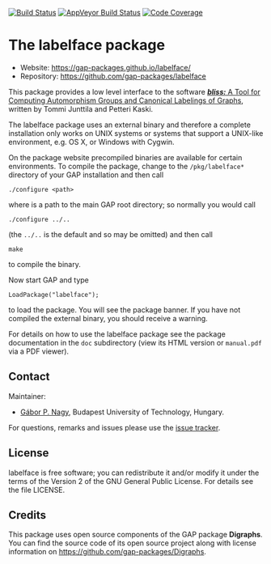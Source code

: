 [![Build Status](https://travis-ci.com/gap-packages/labelface.svg?branch=master)](https://travis-ci.com/gap-packages/labelface)
[![AppVeyor Build Status](https://ci.appveyor.com/api/projects/status/github/gap-packages/labelface?branch=master&svg=true)](https://ci.appveyor.com/project/nagygp/labelface)
[![Code Coverage](https://codecov.io/github/gap-packages/labelface/coverage.svg?branch=master&token=)](https://codecov.io/gh/gap-packages/labelface)

# The labelface package

* Website: https://gap-packages.github.io/labelface/
* Repository: https://github.com/gap-packages/labelface

This package provides a low level interface to the software [***bliss:*** A Tool for Computing Automorphism Groups and Canonical Labelings of Graphs](http://www.tcs.hut.fi/Software/bliss/), written by Tommi Junttila and Petteri Kaski. 

The labelface package uses an external binary and therefore a complete installation only works on UNIX systems or systems that support a UNIX-like environment, e.g. OS X, or Windows with Cygwin. 

On the package website precompiled binaries are available for certain environments. To compile the package, change to the `/pkg/labelface*` directory  of your GAP installation and then call
	
	./configure <path>

where <path> is a path to the main GAP root directory; so normally you would call

	./configure ../..

(the `../..` is the default and so may be omitted) and then call

	make 
  
to compile the binary.

Now start GAP and type

	LoadPackage("labelface");

to load the package. You will see the package banner. If you have not compiled the external binary, you should receive a warning.

For details on how to use the labelface package see the package documentation in the `doc` subdirectory (view its HTML version or  `manual.pdf`  via a PDF viewer). 

## Contact

Maintainer:

* [Gábor P. Nagy](https://algebra.math.bme.hu/nagy-gabor), Budapest University of Technology, Hungary.

For questions, remarks and issues please use the [issue tracker](https://github.com/gap-packages/labelface/issues).

## License

labelface is free software; you can redistribute it and/or modify it under the terms of the Version 2 of the GNU General Public License. For details see the file LICENSE.

## Credits

This package uses open source components of the GAP package **Digraphs**. You can find the source code of its open source project along with license information on  https://github.com/gap-packages/Digraphs. 